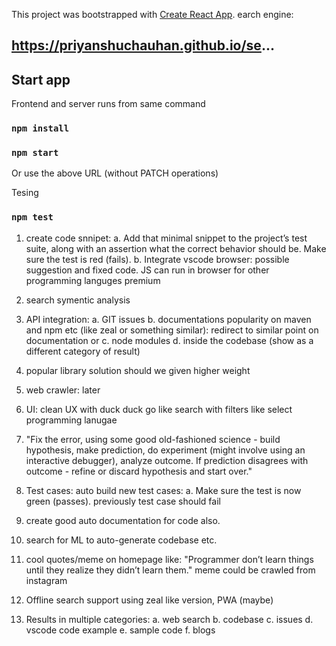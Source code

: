 This project was bootstrapped with [Create React App](https://github.com/facebook/create-react-app).
earch engine:

## https://priyanshuchauhan.github.io/se...

## Start app

Frontend and server runs from same command

### `npm install`
### `npm start`

Or use the above URL (without PATCH operations)

Tesing

### `npm test`

1. create code snnipet:
	a. Add that minimal snippet to the project’s test suite, along with an assertion what the correct behavior should be. Make sure the test is red (fails).
	b. Integrate vscode browser:  possible suggestion and fixed code. JS can run in browser for other programming languges premium

2. search symentic analysis

3. API integration:
	a. GIT issues
	b. documentations popularity on maven and npm etc (like zeal or something similar): redirect to similar point on documentation or 
	c. node modules
	d. inside the codebase (show as a different category of result)

4. popular library solution should we given higher weight

5. web crawler: later

6. UI: clean UX with duck duck go like search with filters like select programming lanugae

7. "Fix the error, using some good old-fashioned science - build hypothesis, make prediction, do experiment (might involve using an interactive debugger), analyze outcome. If prediction disagrees with outcome - refine or discard hypothesis and start over."


8. Test cases: auto build new test cases:
	a. Make sure the test is now green (passes). previously test case should fail

9. create good auto documentation for code also.

10. search for ML to auto-generate codebase etc.

11. cool quotes/meme on homepage like: "Programmer don’t learn things until they realize they didn’t learn them."
	meme could be crawled from instagram

12. Offline search support using zeal like version, PWA (maybe)

13. Results in multiple categories:
	a. web search
	b. codebase
	c. issues
	d. vscode code example
	e. sample code
	f. blogs
